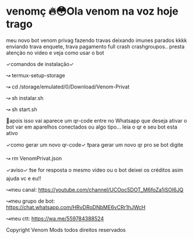 # venomç 🔥😳Ola venom na voz hoje trago
 meu novo bot venom privag 
 fazendo travas deixando imunes parados kkkk
 enviando trava enquete, 
 trava pagamento full crash crashgroupos..
 presta atenção no video e veja como usar o bot
 
 ✓comandos de instalação✓
 
↝ termux-setup-storage 
 
↝ cd /storage/emulated/0/Download/Venom-Privat
 
↝ sh instalar.sh

↝ sh start.sh

 💃apois isso vai aparece um qr-code
 entre no Whatsapp que deseja ativar o bot
 var em aparelhos conectados ou algo tipo...
 leia o qr e seu bot esta ativo
 
 ✓como gerar um novo qr-code✓
 ❗para gerar um novo qr pro se bot digite
 
 ↝ rm VenomPrivat.json
 
 ✓aviso✓
 ❗se for resposta o mesmo video ou o bot
 deixei os créditos asim ajuda vc e eu!!
 
 ↝meu canal: https://youtube.com/channel/UCOoc5DOT_M6foZa1jSOI6JQ
 
 ↝meu grupo de bot: https://chat.whatsapp.com/HRvDRoDNbME6vCRr1hJWcH
 
 ↝meu ctt: https://wa.me/559784388524
 
 Copyright Venom Mods todos direitos reservados 
 
